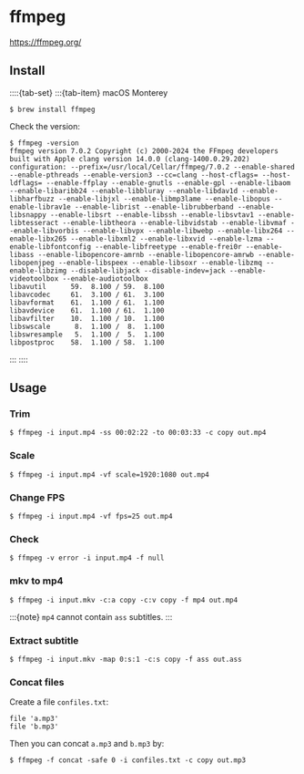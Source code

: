 # ffmpeg

<https://ffmpeg.org/>

## Install

::::{tab-set}
:::{tab-item} macOS Monterey

```console
$ brew install ffmpeg
```

Check the version:

```console
$ ffmpeg -version
ffmpeg version 7.0.2 Copyright (c) 2000-2024 the FFmpeg developers
built with Apple clang version 14.0.0 (clang-1400.0.29.202)
configuration: --prefix=/usr/local/Cellar/ffmpeg/7.0.2 --enable-shared --enable-pthreads --enable-version3 --cc=clang --host-cflags= --host-ldflags= --enable-ffplay --enable-gnutls --enable-gpl --enable-libaom --enable-libaribb24 --enable-libbluray --enable-libdav1d --enable-libharfbuzz --enable-libjxl --enable-libmp3lame --enable-libopus --enable-librav1e --enable-librist --enable-librubberband --enable-libsnappy --enable-libsrt --enable-libssh --enable-libsvtav1 --enable-libtesseract --enable-libtheora --enable-libvidstab --enable-libvmaf --enable-libvorbis --enable-libvpx --enable-libwebp --enable-libx264 --enable-libx265 --enable-libxml2 --enable-libxvid --enable-lzma --enable-libfontconfig --enable-libfreetype --enable-frei0r --enable-libass --enable-libopencore-amrnb --enable-libopencore-amrwb --enable-libopenjpeg --enable-libspeex --enable-libsoxr --enable-libzmq --enable-libzimg --disable-libjack --disable-indev=jack --enable-videotoolbox --enable-audiotoolbox
libavutil      59.  8.100 / 59.  8.100
libavcodec     61.  3.100 / 61.  3.100
libavformat    61.  1.100 / 61.  1.100
libavdevice    61.  1.100 / 61.  1.100
libavfilter    10.  1.100 / 10.  1.100
libswscale      8.  1.100 /  8.  1.100
libswresample   5.  1.100 /  5.  1.100
libpostproc    58.  1.100 / 58.  1.100
```

:::
::::

## Usage

### Trim

```console
$ ffmpeg -i input.mp4 -ss 00:02:22 -to 00:03:33 -c copy out.mp4
```

### Scale

```console
$ ffmpeg -i input.mp4 -vf scale=1920:1080 out.mp4
```

### Change FPS

```console
$ ffmpeg -i input.mp4 -vf fps=25 out.mp4
```

### Check

```console
$ ffmpeg -v error -i input.mp4 -f null
```

### mkv to mp4

```console
$ ffmpeg -i input.mkv -c:a copy -c:v copy -f mp4 out.mp4
```

:::{note}
`mp4` cannot contain `ass` subtitles.
:::

### Extract subtitle

```console
$ ffmpeg -i input.mkv -map 0:s:1 -c:s copy -f ass out.ass
```

### Concat files

Create a file `confiles.txt`:

```text
file 'a.mp3'
file 'b.mp3'
```

Then you can concat `a.mp3` and `b.mp3` by:

```console
$ ffmpeg -f concat -safe 0 -i confiles.txt -c copy out.mp3
```
